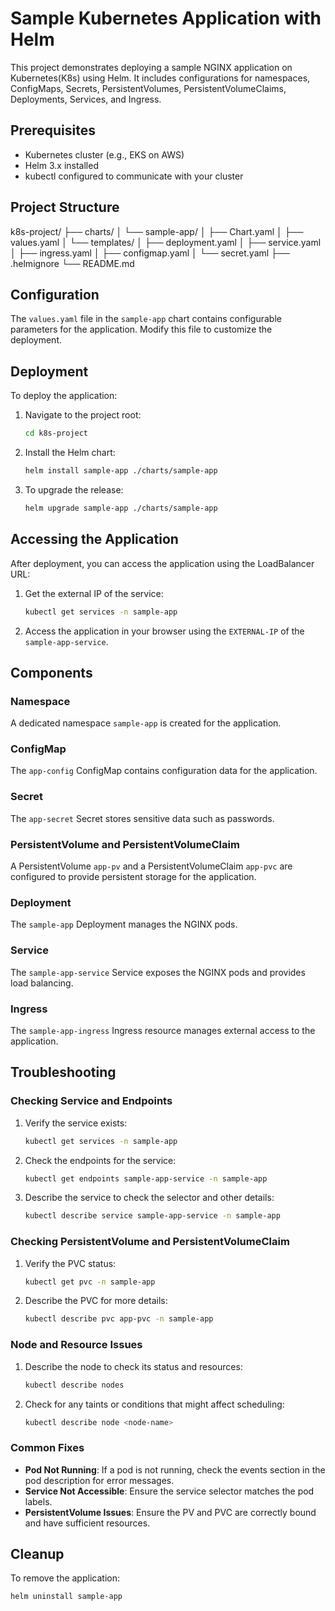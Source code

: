 
# Sample Kubernetes Application with Helm

This project demonstrates deploying a sample NGINX application on Kubernetes(K8s) using Helm. It includes configurations for namespaces, ConfigMaps, Secrets, PersistentVolumes, PersistentVolumeClaims, Deployments, Services, and Ingress.

## Prerequisites

- Kubernetes cluster (e.g., EKS on AWS)
- Helm 3.x installed
- kubectl configured to communicate with your cluster

## Project Structure
k8s-project/
├── charts/
│   └── sample-app/
│       ├── Chart.yaml
│       ├── values.yaml
│       └── templates/
│           ├── deployment.yaml
│           ├── service.yaml
│           ├── ingress.yaml
│           ├── configmap.yaml
│           └── secret.yaml
├── .helmignore
└── README.md



## Configuration

The `values.yaml` file in the `sample-app` chart contains configurable parameters for the application. Modify this file to customize the deployment.

## Deployment

To deploy the application:

1. Navigate to the project root:

    ```bash
    cd k8s-project
    ```

2. Install the Helm chart:

    ```bash
    helm install sample-app ./charts/sample-app
    ```

3. To upgrade the release:

    ```bash
    helm upgrade sample-app ./charts/sample-app
    ```

## Accessing the Application

After deployment, you can access the application using the LoadBalancer URL:

1. Get the external IP of the service:

    ```bash
    kubectl get services -n sample-app
    ```

2. Access the application in your browser using the `EXTERNAL-IP` of the `sample-app-service`.

## Components

### Namespace
A dedicated namespace `sample-app` is created for the application.

### ConfigMap
The `app-config` ConfigMap contains configuration data for the application.

### Secret
The `app-secret` Secret stores sensitive data such as passwords.

### PersistentVolume and PersistentVolumeClaim
A PersistentVolume `app-pv` and a PersistentVolumeClaim `app-pvc` are configured to provide persistent storage for the application.

### Deployment
The `sample-app` Deployment manages the NGINX pods.

### Service
The `sample-app-service` Service exposes the NGINX pods and provides load balancing.

### Ingress
The `sample-app-ingress` Ingress resource manages external access to the application.

## Troubleshooting

### Checking Service and Endpoints

1. Verify the service exists:

    ```bash
    kubectl get services -n sample-app
    ```

2. Check the endpoints for the service:

    ```bash
    kubectl get endpoints sample-app-service -n sample-app
    ```

3. Describe the service to check the selector and other details:

    ```bash
    kubectl describe service sample-app-service -n sample-app
    ```

### Checking PersistentVolume and PersistentVolumeClaim

1. Verify the PVC status:

    ```bash
    kubectl get pvc -n sample-app
    ```

2. Describe the PVC for more details:

    ```bash
    kubectl describe pvc app-pvc -n sample-app
    ```

### Node and Resource Issues

1. Describe the node to check its status and resources:

    ```bash
    kubectl describe nodes
    ```

2. Check for any taints or conditions that might affect scheduling:

    ```bash
    kubectl describe node <node-name>
    ```

### Common Fixes

- **Pod Not Running**: If a pod is not running, check the events section in the pod description for error messages.
- **Service Not Accessible**: Ensure the service selector matches the pod labels.
- **PersistentVolume Issues**: Ensure the PV and PVC are correctly bound and have sufficient resources.

## Cleanup

To remove the application:

```bash
helm uninstall sample-app
